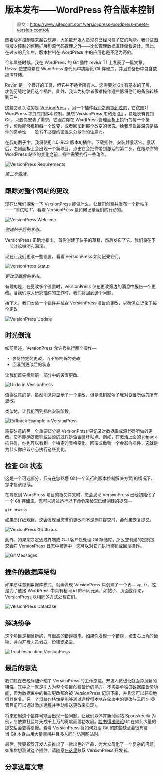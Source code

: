 # 版本发布——WordPress 符合版本控制

> 原文：<https://www.sitepoint.com/versionpress-wordpress-meets-version-control/>

随着版本控制越来越受欢迎，大多数开发人员现在已经习惯了它的功能。我们试图将版本控制的使用扩展到源代码管理之外——比如管理数据库转储和设计。因此，在过去的几年中，版本控制在 WordPress 中的应用也是不足为奇的。

今年早些时候，我在 WordPress 的 Git 插件 revisir T1 上发表了一篇文章。Revisr 使您能够在 WordPress 源代码中初始化 Git 存储库，并且在备份中包含数据库转储。

Revisr 是一个很好的工具，但它并不适合所有人。您需要对 Git 有基本的了解，才能无缝地使用这个插件。此外，我认为初学者很难操作遥控器将他们的备份转移到云中。

这篇文章关注的是 [VersionPress](http://versionpress.net/) ，另一个插件[我们之前提到过的](https://www.sitepoint.com/versionpress-version-control-comes-to-wordpress/)，它试图对 WordPress 项目应用版本控制。虽然 VersionPress 用的是 [Git](http://git-scm.com/) ，但是没有提到 Git，只要你安装了需求。它跟踪你在 WordPress 管理面板上执行的每一个操作，使你能够撤销每一个改变，或者回滚到那个改变的状态。给我印象最深的是插件的简单性——没有不必要的设置来分散你的注意力。

在我的例子中，我将使用 1.0-RC3 版本的插件。下载插件，安装并激活它。激活后，左侧面板上会出现一个新项目。点击它会把你带到激活的第二步，在跟踪你的 WordPress 站点的变化之前，插件需要执行一些动作。

![VersionPress Requirements](img/c6851a821ee5304502d2b5befd204040.png)

*第二步激活。*

## 跟踪对整个网站的更改

现在让我们探索一下 VersionPress 能做什么。让我们创建并发布一个新帖子——“测试帖 1”，看看 VersionPress 是如何记录我们的行动的。

![VersionPress Welcome](img/58a9929364063424b460b24ade4f755b.png)

*创建帖子后的状态。*

VersionPress 正确地指出，首先创建了帖子的草稿，然后发布了它。我们将在下一节讨论撤消和回滚。

现在让我们更改一些设置，看看 VersionPress 如何记录它们。

![VersionPress Status](img/f59b9f61ad6f00e54df99e6f0605abe5.png)

*更改设置后的状态。*

有趣的是，在更改多个设置时，VersionPress 仅在更改旁边的消息中报告一个更改。当我们深入研究插件的工作时，我们将回到这个问题。

接下来，我们安装一个插件并检查 VersionPress 报告的更改，以确保它记录了每个更改。

![VersionPress Update](img/706fdbf23fa2788977fe02c139adb433.png)

## 时光倒流

如前所述，VersionPress 允许您执行两个操作—

*   恢复特定的更改，而不影响新的更改
*   回滚到更改后的状态

让我们首先撤销前一部分中的设置更改。

![Undo in VersionPress](img/f9c4bf9524727d0db6bbf99c33e70bdb.png)

值得注意的是，虽然消息只显示了一个更改，但是撤销影响了我对设置所做的所有更改。

类似地，让我们回到插件安装阶段。

![Rollback Example in VersionPress](img/452d0ba987ba8503d55e0a5ce02a987d.png)

需要注意的另一个重要部分是 VersionPress 只记录对数据库或源代码所做的更改。它不能确定撤销或回滚的过程是否会破坏站点。例如，在激活上面的 jetpack 插件时，你也可以看到一个特定的表格变化。回滚或撤销一个会影响插件，这就是为什么你应该小心执行这些变化。

## 检查 Git 状态

这是一个可选部分，只有在您熟悉 Git(一个流行的版本控制解决方案)的情况下，您才应该继续。

在导航到 WordPress 项目的根文件夹时，您会发现 VersionPress 已经初始化了一个 Git 存储库。您可以通过运行以下命令来检查已经创建的提交—

```
git status 
```

如果您仔细观察，您会发现当您撤消更改而不是删除提交时，会创建恢复提交。

![VersionPress Git Status](img/09a6851464a7b1b703f1bad81d90b2c4.png)

此外，如果您决定通过终端或 GUI 客户机处理 Git 存储库，那么您创建的定制提交会在 VersionPress 日志中被选中，您可以对它们执行撤销或回滚操作。

![Git Messages](img/1486042fe40980f3f96fda89c05c7cb9.png)

## 插件的数据库结构

如果您注意到数据库模式，就会发现 VersionPress 只创建了一个表— `vp_id`。这是为了链接 WordPress 中具有相同 id 的不同元素，如帖子、页面或评论，VersionPress 以相同的方式处理它们。

![VersionPress Database](img/67d21fce1aa03bbce29416049a550144.png)

## 解决纷争

这个项目是相当新的，有很高的错误概率。如果你发现一个错误，点击右上角的齿轮，并向开发人员发送一份错误报告。

![Troubleshooting VersionPress](img/b8da58b0eaed6b83215643aaa55ab4db.png)

## 最后的想法

我们现在已经详细介绍了 VersionPress 的工作原理。开发人员很快就会添加新的特性，其中之一就是引入为整个项目创建备份的能力。不需要单独的数据库备份功能，因为数据库中的每次更改都会被 VersionPress 记录下来，并且您可以轻松地将其恢复。另一个很棒的特性是能够通过远程将本地存储库中的更改与云同步(尽管目前可以通过添加远程并手动推送更改来实现)。

将来使用这个插件可能会出现一些问题。让我们以体育新闻网站 Sportskeeda 为例，它依靠社区每天成千上万的贡献而蓬勃发展。[脸书得出结论](https://code.facebook.com/posts/218678814984400/scaling-mercurial-at-facebook/)Git 在如此大量的提交后会变得更慢。看看 VersionPress 将如何处理 Git 的这些缺点会很有趣——当 Git 本身占用大量空间并且多人同时访问网站时。

最后，我要祝贺开发人员推出了一款出色的产品，为大众简化了一个复杂的问题。如果你想测试这个插件，请随意[在这里](http://versionpress.net/)联系 VersionPress 开发者。

## 分享这篇文章